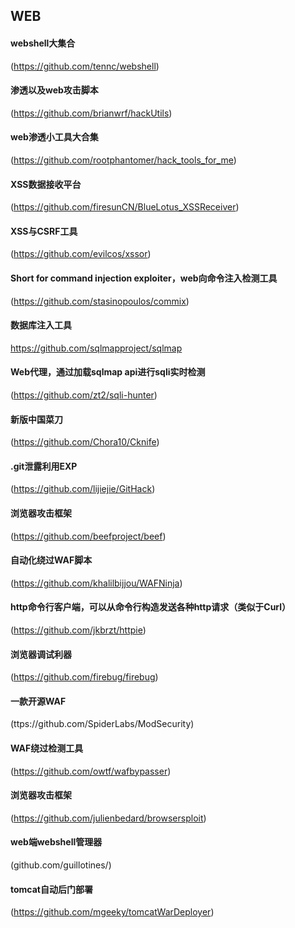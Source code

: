 ## WEB
#### webshell大集合
(https://github.com/tennc/webshell)

#### 渗透以及web攻击脚本
(https://github.com/brianwrf/hackUtils)

#### web渗透小工具大合集
(https://github.com/rootphantomer/hack_tools_for_me)

#### XSS数据接收平台
(https://github.com/firesunCN/BlueLotus_XSSReceiver)

#### XSS与CSRF工具
(https://github.com/evilcos/xssor)  

#### Short for command injection exploiter，web向命令注入检测工具
(https://github.com/stasinopoulos/commix)  

#### 数据库注入工具
https://github.com/sqlmapproject/sqlmap

#### Web代理，通过加载sqlmap api进行sqli实时检测
(https://github.com/zt2/sqli-hunter)

#### 新版中国菜刀
(https://github.com/Chora10/Cknife)

#### .git泄露利用EXP
(https://github.com/lijiejie/GitHack)

#### 浏览器攻击框架
(https://github.com/beefproject/beef)

#### 自动化绕过WAF脚本
(https://github.com/khalilbijjou/WAFNinja)

#### http命令行客户端，可以从命令行构造发送各种http请求（类似于Curl）
(https://github.com/jkbrzt/httpie)

#### 浏览器调试利器
(https://github.com/firebug/firebug)

#### 一款开源WAF
(ttps://github.com/SpiderLabs/ModSecurity)

#### WAF绕过检测工具
(https://github.com/owtf/wafbypasser)

#### 浏览器攻击框架
(https://github.com/julienbedard/browsersploit)

#### web端webshell管理器
(github.com/guillotines/)

#### tomcat自动后门部署
(https://github.com/mgeeky/tomcatWarDeployer)
